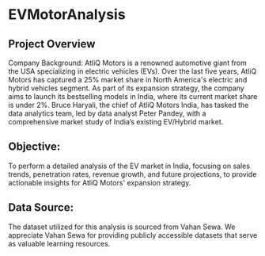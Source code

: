 # EVMotorAnalysis

## Project Overview
Company Background: AtliQ Motors is a renowned automotive giant from the USA specializing in electric vehicles (EVs). Over the last five years, AtliQ Motors has captured a 25% market share in North America's electric and hybrid vehicles segment. As part of its expansion strategy, the company aims to launch its bestselling models in India, where its current market share is under 2%. Bruce Haryali, the chief of AtliQ Motors India, has tasked the data analytics team, led by data analyst Peter Pandey, with a comprehensive market study of India’s existing EV/Hybrid market.

## Objective: 
To perform a detailed analysis of the EV market in India, focusing on sales trends, penetration rates, revenue growth, and future projections, to provide actionable insights for AtliQ Motors' expansion strategy.

## Data Source: 
The dataset utilized for this analysis is sourced from Vahan Sewa. We appreciate Vahan Sewa for providing publicly accessible datasets that serve as valuable learning resources.
